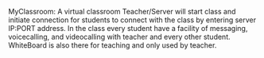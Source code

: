 MyClassroom: A virtual classroom
Teacher/Server will start class and initiate connection for students to connect with the class by entering server IP:PORT
address. In the class every student have a facility of messaging, voicecalling, and videocalling with teacher and every other
student. WhiteBoard is also there for teaching and only used by teacher.
